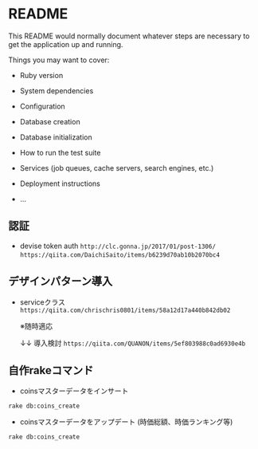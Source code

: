 # README

This README would normally document whatever steps are necessary to get the
application up and running.

Things you may want to cover:

* Ruby version

* System dependencies

* Configuration

* Database creation

* Database initialization

* How to run the test suite

* Services (job queues, cache servers, search engines, etc.)

* Deployment instructions

* ...

## 認証
* devise token auth
`http://clc.gonna.jp/2017/01/post-1306/`
`https://qiita.com/DaichiSaito/items/b6239d70ab10b2070bc4`

## デザインパターン導入
* serviceクラス
`https://qiita.com/chrischris0801/items/58a12d17a440b842db02`

    ※随時適応
    
    ↓↓ 導入検討
`https://qiita.com/QUANON/items/5ef803988c0ad6930e4b`  
    

## 自作rakeコマンド
* coinsマスターデータをインサート

`rake db:coins_create`

* coinsマスターデータをアップデート
(時価総額、時価ランキング等)

`rake db:coins_create`

